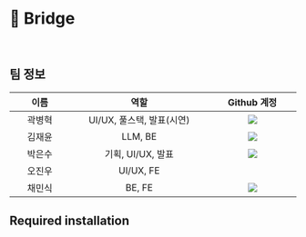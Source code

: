 <h1>🌱 Bridge</h1>
<br>


## 팀 정보
<table width="800">
<thead>
<tr>
<th width="100" align="center">이름</th>
<th width="250" align="center">역할</th>
<th width="150" align="center">Github 계정</th>
</tr> 
</thead>

<tbody>
<tr>
<td width="100" align="center">곽병혁</td>
<td width="250" align="center">UI/UX, 풀스택, 발표(시연) </td>
<td width="150" align="center">
  <a href="https://github.com/Aiden-Kwak" target="_blank"><img src="https://img.shields.io/badge/Aiden--Kwak-655ced?style=social&logo=github"/></a></td>
</tr>
	
<tr>
<td width="100" align="center">김재윤</td>
<td width="250" align="center">LLM, BE</td>
<td width="150" align="center">	
	<a href="https://github.com/1MTW" target="_blank"><img src="https://img.shields.io/badge/1MTW-655ced?style=social&logo=github"/></a>
</td>
</tr>

<tr>
<td width="100" align="center">박은수</td>
<td width="250" align="center">기획, UI/UX, 발표</td>
<td width="150" align="center">	
	<a href="https://github.com/bageunsoo" target="_blank"><img src="https://img.shields.io/badge/bageunsoo-655ced?style=social&logo=github"/></a>
</td>
</tr>
	
<tr>
<td width="100" align="center">오진우</td>
<td width="250" align="center">UI/UX, FE</td>
<td width="150" align="center">	
	<a href="" target="_blank"><img src=""/></a>
</td>
</tr>

<tr>
<td width="100" align="center">채민식</td>
<td width="250" align="center">BE, FE</td>
<td width="150" align="center">	
	<a href="https://github.com/minsik" target="_blank"><img src="https://img.shields.io/badge/minsik-655ced?style=social&logo=github"/></a>
</td>
</tr>
</tbody>
</table>



<h2>Required installation</h2>

```

```









